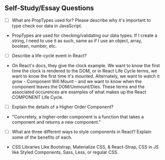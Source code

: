 ## Self-Study/Essay Questions

- [ ] What are PropTypes used for? Please describe why it's important to type check our data in JavaScript.

- PropTypes are used for checking/validating our data types. If I create a string, I need to use it as such, same as if I use an object, array, boolean, number, etc.

- [ ] Describe a life-cycle event in React?

- On React's docs, they give the clock example. We want to know the first time the clock is rendered to the DOM, or in React Life Cycle terms, we want to know the first time it's mounted. Alternately, we want to watch it grow - Component Will Mount - and we want to know when the component leaves the DOM/Unmount/Dies. These terms and the associated occurences are examples of what makes up the React COMPONENT Life Cycle.

- [ ] Explain the details of a Higher Order Component?

- "Concretely, a higher-order component is a function that takes a component and returns a new component."

- [ ] What are three different ways to style components in React? Explain some of the benefits of each.

- CSS Libraries Like Bootstrap, Materialize CSS, & React-Strap,
  CSS in JS like Styled Components, Sass, Less, or regular CSS.
